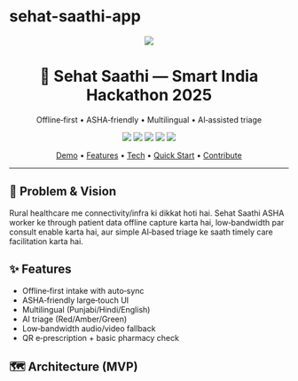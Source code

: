 # sehat-saathi-app
<p align="center">
  <img src="https://img.shields.io/badge/Sehat%20Saathi-%F0%9F%8F%A1%20Rural%20Telemedicine-blueviolet?style=for-the-badge" />
</p>

<h1 align="center">🏥 Sehat Saathi — Smart India Hackathon 2025</h1>
<p align="center">Offline‑first • ASHA‑friendly • Multilingual • AI‑assisted triage</p>

<p align="center">
  <img src="https://img.shields.io/badge/status-in%20progress-yellow?style=flat-square" />
  <img src="https://img.shields.io/badge/PRs-welcome-brightgreen?style=flat-square" />
  <img src="https://img.shields.io/badge/license-MIT-blue?style=flat-square" />
  <img src="https://img.shields.io/github/issues/Bulbulsingh11/sehat-saathi-app?style=flat-square" />
  <img src="https://img.shields.io/github/stars/Bulbulsingh11/sehat-saathi-app?style=flat-square" />
</p>

<p align="center">
  <a href="#-demo">Demo</a> •
  <a href="#-features">Features</a> •
  <a href="#-tech-stack">Tech</a> •
  <a href="#-quick-start">Quick Start</a> •
  <a href="#-contributing">Contribute</a>
</p>

---

## 🎯 Problem & Vision
Rural healthcare me connectivity/infra ki dikkat hoti hai. Sehat Saathi ASHA worker ke through patient data offline capture karta hai, low‑bandwidth par consult enable karta hai, aur simple AI‑based triage ke saath timely care facilitation karta hai.

## ✨ Features
- Offline‑first intake with auto‑sync
- ASHA‑friendly large‑touch UI
- Multilingual (Punjabi/Hindi/English)
- AI triage (Red/Amber/Green)
- Low‑bandwidth audio/video fallback
- QR e‑prescription + basic pharmacy check

## 🗺️ Architecture (MVP)
